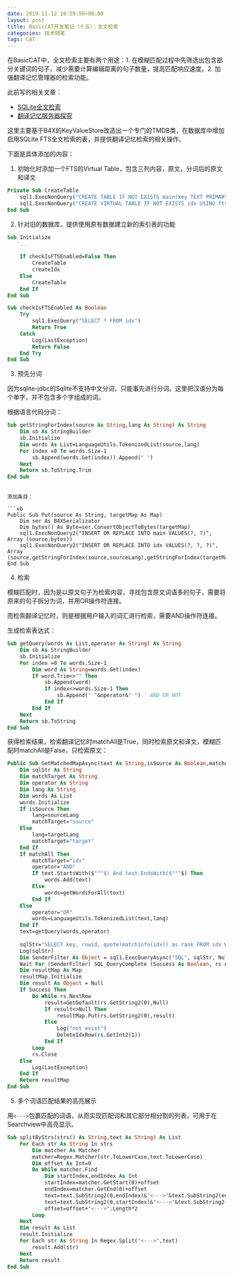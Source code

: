 ```yaml
---
date: 2019-11-12 10:59:50+08:00
layout: post
title: BasicCAT开发笔记（十五）：全文检索
categories: 技术随笔
tags: CAT
---
```


在BasicCAT中，全文检索主要有两个用途：1. 在模糊匹配过程中先筛选出包含部分关键词的句子，减少需要计算编辑距离的句子数量，提高匹配响应速度。2. 加强翻译记忆管理器的检索功能。

此前写的相关文章：

* [SQLite全文检索](/sqlite-full-text-search/)
* [翻译记忆服务器探究 ](/exploration-of-translation-memory-servers/)

这里主要基于B4X的KeyValueStore改造出一个专门的TMDB类，在数据库中增加启用SQLite FTS全文检索的表，并提供翻译记忆检索的相关操作。

下面是具体添加的内容：

1. 初始化时添加一个FTS的Virtual Table，包含三列内容，原文，分词后的原文和译文

```vb
Private Sub CreateTable
	sql1.ExecNonQuery("CREATE TABLE IF NOT EXISTS main(key TEXT PRIMARY KEY, value NONE)")
	sql1.ExecNonQuery("CREATE VIRTUAL TABLE IF NOT EXISTS idx USING fts4(key, source, target, notindexed=key)")
End Sub
```

2. 针对旧的数据库，提供使用原有数据建立新的索引表的功能

```vb
Sub Initialize 
   '...
   
	If checkIsFTSEnabled=False Then
		CreateTable
		createIdx
	Else
		CreateTable
	End If
End Sub

Sub checkIsFTSEnabled As Boolean
	Try
		sql1.ExecQuery("SELECT * FROM idx")
		Return True
	Catch
		Log(LastException)
		Return False
	End Try
End Sub
```

3. 预先分词

因为sqlite-jdbc的Sqlite不支持中文分词，只能事先进行分词。这里把汉语分为每个单字，并不包含多个字组成的词。

根据语言代码分词：

```vb
Sub getStringForIndex(source As String,lang As String) As String
	Dim sb As StringBuilder
	sb.Initialize
	Dim words As List=LanguageUtils.TokenizedList(source,lang)
	For index =0 To words.Size-1
		sb.Append(words.Get(index)).Append(" ")
	Next
	Return sb.ToString.Trim
End Sub
```

```

添加条目：

```vb
Public Sub Put(source As String, targetMap As Map)
	Dim ser As B4XSerializator
	Dim bytes() As Byte=ser.ConvertObjectToBytes(targetMap)
	sql1.ExecNonQuery2("INSERT OR REPLACE INTO main VALUES(?, ?)", Array (source,bytes))
	sql1.ExecNonQuery2("INSERT OR REPLACE INTO idx VALUES(?, ?, ?)", Array (source,getStringForIndex(source,sourceLang),getStringForIndex(targetMap.Get("text"),targetLang)))
End Sub
```

4. 检索

模糊匹配时，因为是以原文句子为检索内容，寻找包含原文词语多的句子，需要将原来的句子拆分为词，并用OR操作符连接。

而检索翻译记忆时，则是根据用户输入的词汇进行检索，需要AND操作符连接。


生成检索表达式：


```vb
Sub getQuery(words As List,operator As String) As String
	Dim sb As StringBuilder
	sb.Initialize
	For index =0 To words.Size-1
		Dim word As String=words.Get(index)
		If word.Trim<>"" Then
			sb.Append(word)
			If index<>words.Size-1 Then
				sb.Append(" "&operator&" ") ' AND OR NOT
			End If
		End If
	Next
	Return sb.ToString
End Sub
```

获得检索结果，检索翻译记忆时matchAll是True，同时检索原文和译文，模糊匹配时matchAll是False，只检索原文：


```vb
Public Sub GetMatchedMapAsync(text As String,isSource As Boolean,matchAll As Boolean) As ResumableSub
	Dim sqlStr As String
	Dim matchTarget As String
	Dim operator As String
	Dim lang As String
	Dim words As List
	words.Initialize
	If isSource Then
		lang=sourceLang
		matchTarget="source"
	Else
		lang=targetLang
		matchTarget="target"
	End If
	If matchAll Then
		matchTarget="idx"
		operator="AND"
		If text.StartsWith($"""$) And text.EndsWith($"""$) Then
			words.Add(text)
		Else
			words=getWordsForAll(text)
		End If
	Else
		operator="OR"
		words=LanguageUtils.TokenizedList(text,lang)
	End If
	text=getQuery(words,operator)
	
	sqlStr="SELECT key, rowid, quote(matchinfo(idx)) as rank FROM idx WHERE "&matchTarget&" MATCH '"&text&"' ORDER BY rank DESC LIMIT 1000 OFFSET 0"
	Log(sqlStr)
	Dim SenderFilter As Object = sql1.ExecQueryAsync("SQL", sqlStr, Null)
	Wait For (SenderFilter) SQL_QueryComplete (Success As Boolean, rs As ResultSet)
	Dim resultMap As Map
	resultMap.Initialize
	Dim result As Object = Null
	If Success Then
		Do While rs.NextRow
			result=GetDefault(rs.GetString2(0),Null)
			If result<>Null Then
				resultMap.Put(rs.GetString2(0),result)
			Else
				Log("not exist")
				DeleteIdxRow(rs.GetInt2(1))
			End If
		Loop
		rs.Close
	Else
		Log(LastException)
	End If
	Return resultMap
End Sub
```

5. 多个词语匹配结果的高亮展示

用`<--->`包裹匹配的词语，从而实现匹配词和其它部分相分割的列表，可用于在Searchview中高亮显示。

```vb
Sub splitByStrs(strs() As String,text As String) As List
	For Each str As String In strs
		Dim matcher As Matcher
		matcher=Regex.Matcher(str.ToLowerCase,text.ToLowerCase)
		Dim offset As Int=0
		Do While matcher.Find
			Dim startIndex,endIndex As Int
			startIndex=matcher.GetStart(0)+offset
			endIndex=matcher.GetEnd(0)+offset
			text=text.SubString2(0,endIndex)&"<--->"&text.SubString2(endIndex,text.Length)
			text=text.SubString2(0,startIndex)&"<--->"&text.SubString2(startIndex,text.Length)
			offset=offset+"<--->".Length*2
		Loop
	Next
	Dim result As List
	result.Initialize
	For Each str As String In Regex.Split("<--->",text)
		result.Add(str)
	Next
	Return result
End Sub
```